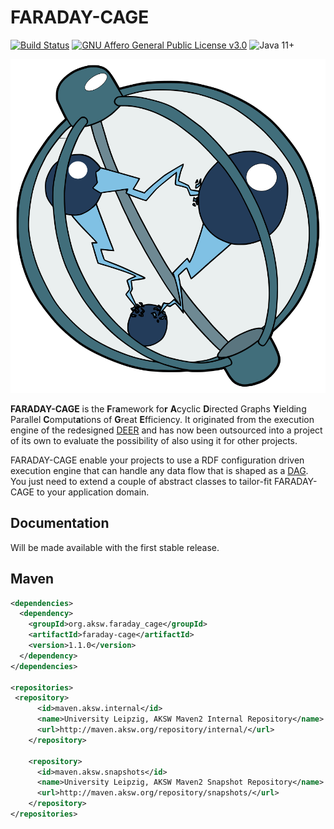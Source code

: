 # FARADAY-CAGE 

[![Build Status](https://github.com/dice-group/faraday-cage/actions/workflows/run-tests.yml/badge.svg?branch=master&event=push)](https://github.com/dice-group/faraday-cage/actions/workflows/run-tests.yml)
[![GNU Affero General Public License v3.0](https://img.shields.io/badge/license-GNU_Affero_General_Public_License_v3.0-blue.svg)](./LICENSE)
![Java 11+](https://img.shields.io/badge/java-11+-lightgray.svg)

[comment]: <> ([![Codacy Badge]&#40;https://api.codacy.com/project/badge/Grade/b2d1aa91a51f4beab8bd3ed18ba0c729&#41;]&#40;https://www.codacy.com/app/kvndrsslr/faraday-cage?utm_source=github.com&amp;utm_medium=referral&amp;utm_content=dice-group/faraday-cage&amp;utm_campaign=Badge_Grade&#41;)
<div style="text-align: center;">

![LOGO](https://raw.githubusercontent.com/dice-group/faraday-cage/master/docs/_media/fcage.svg)
</div>

**FARADAY-CAGE** is the **F**r**a**mework fo**r** **A**cyclic **D**irected Graphs **Y**ielding
Parallel **C**omput**a**tions of **G**reat **E**fficiency. It originated from the execution engine
of the redesigned [DEER](https://github.com/dice-group/deer) and has now been outsourced into a
project of its own to evaluate the possibility of also using it for other projects.

FARADAY-CAGE enable your projects to use a RDF configuration driven execution engine that can handle
any data flow that is shaped as a [DAG](https://en.wikipedia.org/wiki/Directed_acyclic_graph).
You just need to extend a couple of abstract classes to tailor-fit FARADAY-CAGE to your application
domain.

## Documentation

Will be made available with the first stable release.

## Maven

```xml
<dependencies>
  <dependency>
    <groupId>org.aksw.faraday_cage</groupId>
    <artifactId>faraday-cage</artifactId>
    <version>1.1.0</version>
  </dependency>
</dependencies>

<repositories>
 <repository>
      <id>maven.aksw.internal</id>
      <name>University Leipzig, AKSW Maven2 Internal Repository</name>
      <url>http://maven.aksw.org/repository/internal/</url>
    </repository>

    <repository>
      <id>maven.aksw.snapshots</id>
      <name>University Leipzig, AKSW Maven2 Snapshot Repository</name>
      <url>http://maven.aksw.org/repository/snapshots/</url>
    </repository>
</repositories>
```

